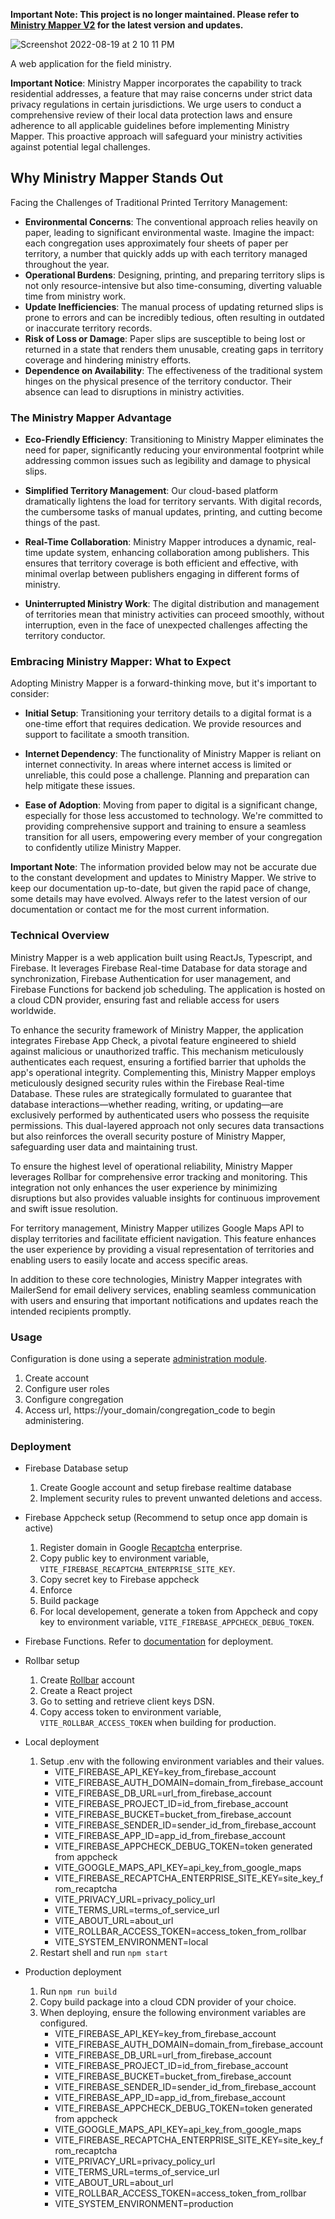**Important Note: This project is no longer maintained. Please refer to [Ministry Mapper V2](https://github.com/rimorin/ministry-mapper-v2) for the latest version and updates.**

![Screenshot 2022-08-19 at 2 10 11 PM](https://user-images.githubusercontent.com/40650158/185554709-ce94a04e-2a34-43a9-b7de-09aa7f437139.png)
 
A web application for the field ministry.

**Important Notice**: Ministry Mapper incorporates the capability to track residential addresses, a feature that may raise concerns under strict data privacy regulations in certain jurisdictions. We urge users to conduct a comprehensive review of their local data protection laws and ensure adherence to all applicable guidelines before implementing Ministry Mapper. This proactive approach will safeguard your ministry activities against potential legal challenges.

## Why Ministry Mapper Stands Out

Facing the Challenges of Traditional Printed Territory Management:

- **Environmental Concerns**: The conventional approach relies heavily on paper, leading to significant environmental waste. Imagine the impact: each congregation uses approximately four sheets of paper per territory, a number that quickly adds up with each territory managed throughout the year.
- **Operational Burdens**: Designing, printing, and preparing territory slips is not only resource-intensive but also time-consuming, diverting valuable time from ministry work.
- **Update Inefficiencies**: The manual process of updating returned slips is prone to errors and can be incredibly tedious, often resulting in outdated or inaccurate territory records.
- **Risk of Loss or Damage**: Paper slips are susceptible to being lost or returned in a state that renders them unusable, creating gaps in territory coverage and hindering ministry efforts.
- **Dependence on Availability**: The effectiveness of the traditional system hinges on the physical presence of the territory conductor. Their absence can lead to disruptions in ministry activities.

### The Ministry Mapper Advantage

- **Eco-Friendly Efficiency**: Transitioning to Ministry Mapper eliminates the need for paper, significantly reducing your environmental footprint while addressing common issues such as legibility and damage to physical slips.

- **Simplified Territory Management**: Our cloud-based platform dramatically lightens the load for territory servants. With digital records, the cumbersome tasks of manual updates, printing, and cutting become things of the past.

- **Real-Time Collaboration**: Ministry Mapper introduces a dynamic, real-time update system, enhancing collaboration among publishers. This ensures that territory coverage is both efficient and effective, with minimal overlap between publishers engaging in different forms of ministry.

- **Uninterrupted Ministry Work**: The digital distribution and management of territories mean that ministry activities can proceed smoothly, without interruption, even in the face of unexpected challenges affecting the territory conductor.

### Embracing Ministry Mapper: What to Expect

Adopting Ministry Mapper is a forward-thinking move, but it's important to consider:

- **Initial Setup**: Transitioning your territory details to a digital format is a one-time effort that requires dedication. We provide resources and support to facilitate a smooth transition.

- **Internet Dependency**: The functionality of Ministry Mapper is reliant on internet connectivity. In areas where internet access is limited or unreliable, this could pose a challenge. Planning and preparation can help mitigate these issues.

- **Ease of Adoption**: Moving from paper to digital is a significant change, especially for those less accustomed to technology. We're committed to providing comprehensive support and training to ensure a seamless transition for all users, empowering every member of your congregation to confidently utilize Ministry Mapper.

**Important Note**: The information provided below may not be accurate due to the constant development and updates to Ministry Mapper. We strive to keep our documentation up-to-date, but given the rapid pace of change, some details may have evolved. Always refer to the latest version of our documentation or contact me for the most current information.

### Technical Overview

Ministry Mapper is a web application built using ReactJs, Typescript, and Firebase. It leverages Firebase Real-time Database for data storage and synchronization, Firebase Authentication for user management, and Firebase Functions for backend job scheduling. The application is hosted on a cloud CDN provider, ensuring fast and reliable access for users worldwide.

To enhance the security framework of Ministry Mapper, the application integrates Firebase App Check, a pivotal feature engineered to shield against malicious or unauthorized traffic. This mechanism meticulously authenticates each request, ensuring a fortified barrier that upholds the app's operational integrity. Complementing this, Ministry Mapper employs meticulously designed security rules within the Firebase Real-time Database. These rules are strategically formulated to guarantee that database interactions—whether reading, writing, or updating—are exclusively performed by authenticated users who possess the requisite permissions. This dual-layered approach not only secures data transactions but also reinforces the overall security posture of Ministry Mapper, safeguarding user data and maintaining trust.

To ensure the highest level of operational reliability, Ministry Mapper leverages Rollbar for comprehensive error tracking and monitoring. This integration not only enhances the user experience by minimizing disruptions but also provides valuable insights for continuous improvement and swift issue resolution.

For territory management, Ministry Mapper utilizes Google Maps API to display territories and facilitate efficient navigation. This feature enhances the user experience by providing a visual representation of territories and enabling users to easily locate and access specific areas.

In addition to these core technologies, Ministry Mapper integrates with MailerSend for email delivery services, enabling seamless communication with users and ensuring that important notifications and updates reach the intended recipients promptly.

### Usage

Configuration is done using a seperate [administration module](https://github.com/rimorin/ministry-mapper-admin).

1. Create account
2. Configure user roles
3. Configure congregation
4. Access url, https://your_domain/congregation_code to begin administering.

### Deployment

- Firebase Database setup

  1. Create Google account and setup firebase realtime database
  2. Implement security rules to prevent unwanted deletions and access.

- Firebase Appcheck setup (Recommend to setup once app domain is active)

  1. Register domain in Google [Recaptcha](https://www.google.com/recaptcha/about/) enterprise.
  2. Copy public key to environment variable, `VITE_FIREBASE_RECAPTCHA_ENTERPRISE_SITE_KEY`.
  3. Copy secret key to Firebase appcheck
  4. Enforce
  5. Build package
  6. For local developement, generate a token from Appcheck and copy key to environment variable, `VITE_FIREBASE_APPCHECK_DEBUG_TOKEN`.

- Firebase Functions. Refer to [documentation](https://github.com/rimorin/ministry-mapper-cron) for deployment.

- Rollbar setup

  1. Create [Rollbar](https://rollbar.com/) account
  2. Create a React project
  3. Go to setting and retrieve client keys DSN.
  4. Copy access token to environment variable, `VITE_ROLLBAR_ACCESS_TOKEN` when building for production.

- Local deployment
  1. Setup .env with the following environment variables and their values.
     - VITE_FIREBASE_API_KEY=key_from_firebase_account
     - VITE_FIREBASE_AUTH_DOMAIN=domain_from_firebase_account
     - VITE_FIREBASE_DB_URL=url_from_firebase_account
     - VITE_FIREBASE_PROJECT_ID=id_from_firebase_account
     - VITE_FIREBASE_BUCKET=bucket_from_firebase_account
     - VITE_FIREBASE_SENDER_ID=sender_id_from_firebase_account
     - VITE_FIREBASE_APP_ID=app_id_from_firebase_account
     - VITE_FIREBASE_APPCHECK_DEBUG_TOKEN=token generated from appcheck
     - VITE_GOOGLE_MAPS_API_KEY=api_key_from_google_maps
     - VITE_FIREBASE_RECAPTCHA_ENTERPRISE_SITE_KEY=site_key_from_recaptcha
     - VITE_PRIVACY_URL=privacy_policy_url
     - VITE_TERMS_URL=terms_of_service_url
     - VITE_ABOUT_URL=about_url
     - VITE_ROLLBAR_ACCESS_TOKEN=access_token_from_rollbar
     - VITE_SYSTEM_ENVIRONMENT=local
  2. Restart shell and run `npm start`
- Production deployment
  1. Run `npm run build`
  2. Copy build package into a cloud CDN provider of your choice.
  3. When deploying, ensure the following environment variables are configured.
     - VITE_FIREBASE_API_KEY=key_from_firebase_account
     - VITE_FIREBASE_AUTH_DOMAIN=domain_from_firebase_account
     - VITE_FIREBASE_DB_URL=url_from_firebase_account
     - VITE_FIREBASE_PROJECT_ID=id_from_firebase_account
     - VITE_FIREBASE_BUCKET=bucket_from_firebase_account
     - VITE_FIREBASE_SENDER_ID=sender_id_from_firebase_account
     - VITE_FIREBASE_APP_ID=app_id_from_firebase_account
     - VITE_FIREBASE_APPCHECK_DEBUG_TOKEN=token generated from appcheck
     - VITE_GOOGLE_MAPS_API_KEY=api_key_from_google_maps
     - VITE_FIREBASE_RECAPTCHA_ENTERPRISE_SITE_KEY=site_key_from_recaptcha
     - VITE_PRIVACY_URL=privacy_policy_url
     - VITE_TERMS_URL=terms_of_service_url
     - VITE_ABOUT_URL=about_url
     - VITE_ROLLBAR_ACCESS_TOKEN=access_token_from_rollbar
     - VITE_SYSTEM_ENVIRONMENT=production

